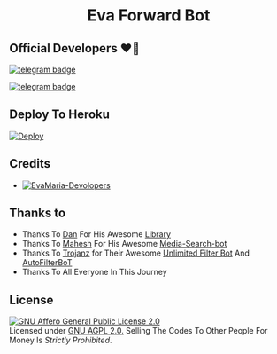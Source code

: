 <h1 align="center">
  <b>Eva Forward Bot</b>
</h1>

## Official Developers ❤️‍🔥

[![telegram badge](https://img.shields.io/badge/Mr-MKN-30302f?style=flat&logo=telegram)](https://t.me/mr_MKN)

[![telegram badge](https://img.shields.io/badge/KC-Aj-30302f?style=flat&logo=telegram)](https://t.me/KCAjm)

## Deploy To Heroku

[![Deploy](https://www.herokucdn.com/deploy/button.svg)](https://heroku.com/deploy?template=https://github.com/maneeshvkm/Eva-Forward-Bot)                                

## Credits 
* [![EvaMaria-Devolopers](https://img.shields.io/static/v1?label=EvaMaria&message=Devolopers&color=critical)](https://t.me/EvaMariaDevs)


## Thanks to 
 - Thanks To [Dan](https://github.com/pyrogram) For His Awesome [Library](https://github.com/pyrogram/pyrogram)
 - Thanks To [Mahesh](https://github.com/Mahesh0253) For His Awesome [Media-Search-bot](https://github.com/Mahesh0253/Media-Search-bot)
 - Thanks To [Trojanz](https://github.com/trojanzhex) for Their Awesome [Unlimited Filter Bot](https://github.com/TroJanzHEX/Unlimited-Filter-Bot) And [AutoFilterBoT](https://github.com/trojanzhex/auto-filter-bot)
 - Thanks To All Everyone In This Journey

## License 
[![GNU Affero General Public License 2.0](https://www.gnu.org/graphics/agplv3-155x51.png)](https://www.gnu.org/licenses/agpl-3.0.en.html#header)    
Licensed under [GNU AGPL 2.0.](https://github.com/EvamariaTG/evamaria/blob/master/LICENSE)
Selling The Codes To Other People For Money Is *Strictly Prohibited*.

